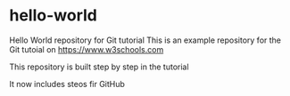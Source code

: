# hello-world
Hello World repository for Git tutorial
This is an example repository for the Git tutoial on https://www.w3schools.com

This repository is built step by step in the tutorial

It now includes steos fir GitHub
 
 
